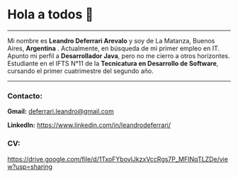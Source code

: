 # Hola a todos 👋

------------

Mi nombre es **Leandro Deferrari Arevalo** y soy de La Matanza, Buenos Aires, **Argentina** . Actualmente, en búsqueda de mi primer empleo en IT. Apunto mi perfil a **Desarrollador Java**, pero no me cierro a otros horizontes. Estudiante en el IFTS N°11 de la **Tecnicatura en Desarrollo de Software**, cursando el primer cuatrimestre del segundo año.

------------

### Contacto:

**Gmail:** deferrari.leandro@gmail.com

**LinkedIn:** https://www.linkedin.com/in/leandrodeferrari/

### CV:

https://drive.google.com/file/d/1TxoFYbovlJkzxVccRgs7P_MFINqTLZDe/view?usp=sharing
